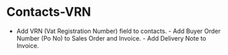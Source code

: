 # Contacts-VRN
 - Add VRN (Vat Registration Number) field to contacts.         - Add Buyer Order Number (Po No) to Sales Order and Invoice.         - Add Delivery Note to Invoice.
